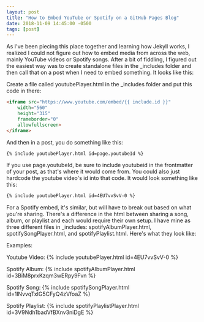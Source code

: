 ```yaml
---
layout: post
title: "How to Embed YouTube or Spotify on a GitHub Pages Blog"
date: 2018-11-09 14:45:00 -0500
tags: [post]
---
```


As I've been piecing this place together and learning how Jekyll works, I realized I could not figure out how to embed media from across the web, mainly YouTube videos or Spotify songs. After a bit of fiddling, I figured out the easiest way was to create standalone files in the _includes folder and then call that on a post when I need to embed something. It looks like this:

Create a file called youtubePlayer.html in the _includes folder and put this code in there:
```html
<iframe src="https://www.youtube.com/embed/{{ include.id }}" 
    width="560" 
    height="315"
    frameborder="0" 
    allowfullscreen>
</iframe>
```

And then in a post, you do something like this:
```html
{% include youtubePlayer.html id=page.youtubeId %}
```

If you use page.youtubeId, be sure to include youtubeid in the frontmatter of your post, as that's where it would come from. You could also just hardcode the youtube video's id into that code. It would look something like this:

```html
{% include youtubePlayer.html id=4EU7vvSvV-0 %}
```

For a Spotify embed, it's similar, but will have to break out based on what you're sharing. There's a difference in the html between sharing a song, album, or playlist and each would require their own setup. I have mine as three different files in _includes: spotifyAlbumPlayer.html, spotifySongPlayer.html, and spotifyPlaylist.html. Here's what they look like:






Examples:

Youtube Video:
{% include youtubePlayer.html id=4EU7vvSvV-0 %}

Spotify Album:
{% include spotifyAlbumPlayer.html id=3BiM8prxKzqm3wERpy9Fvn %}

Spotify Song:
{% include spotifySongPlayer.html id=1lNvvqTxIG5CFyQ4zVfoaZ %}

Spotify Playlist:
{% include spotifyPlaylistPlayer.html id=3V9Ndh1badVfBXnv3niDgE %}

